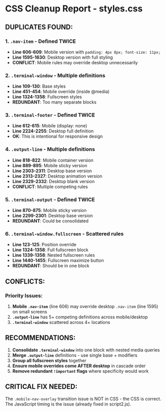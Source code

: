 # CSS Cleanup Report - styles.css

## DUPLICATES FOUND:

### 1. `.nav-item` - Defined TWICE
- **Line 606-609**: Mobile version with `padding: 4px 8px; font-size: 11px;`
- **Line 1595-1630**: Desktop version with full styling
- **CONFLICT**: Mobile rules may override desktop unnecessarily

### 2. `.terminal-window` - Multiple definitions
- **Line 109-130**: Base styles
- **Line 451-454**: Mobile override (inside @media)
- **Line 1324-1358**: Fullscreen styles
- **REDUNDANT**: Too many separate blocks

### 3. `.terminal-footer` - Defined TWICE
- **Line 612-615**: Mobile (display: none)
- **Line 2224-2255**: Desktop full definition
- **OK**: This is intentional for responsive design

### 4. `.output-line` - Multiple definitions
- **Line 818-822**: Mobile container version
- **Line 889-895**: Mobile sticky version  
- **Line 2303-2311**: Desktop base version
- **Line 2313-2327**: Desktop animation version
- **Line 2329-2332**: Desktop blank version
- **CONFLICT**: Multiple competing rules

### 5. `.terminal-output` - Defined TWICE
- **Line 870-875**: Mobile sticky version
- **Line 2299-2301**: Desktop base version
- **REDUNDANT**: Could be consolidated

### 6. `.terminal-window.fullscreen` - Scattered rules
- **Line 123-125**: Position override
- **Line 1324-1358**: Full fullscreen block
- **Line 1339-1358**: Nested fullscreen rules
- **Line 1440-1455**: Fullscreen maximize button
- **REDUNDANT**: Should be in one block

## CONFLICTS:

### Priority Issues:
1. **Mobile `.nav-item`** (line 606) may override desktop `.nav-item` (line 1595) on small screens
2. **`.output-line`** has 5+ competing definitions across mobile/desktop
3. **`.terminal-window`** scattered across 4+ locations

## RECOMMENDATIONS:

1. **Consolidate `.terminal-window`** into one block with nested media queries
2. **Merge `.output-line`** definitions - use single base + modifiers
3. **Group all fullscreen styles** together
4. **Ensure mobile overrides come AFTER desktop** in cascade order
5. **Remove redundant `!important` flags** where specificity would work

## CRITICAL FIX NEEDED:

The `.mobile-nav-overlay` transition issue is NOT in CSS - the CSS is correct. The JavaScript timing is the issue (already fixed in script2.js).
